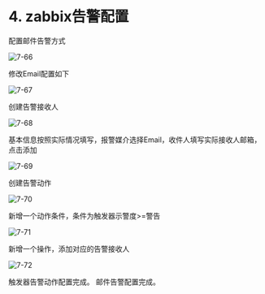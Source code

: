 # 4. zabbix告警配置

配置邮件告警方式 

![7-66](http://pded8ke3e.bkt.clouddn.com/7-66.png)

修改Email配置如下 

![7-67](http://pded8ke3e.bkt.clouddn.com/7-67.png)

创建告警接收人 

![7-68](http://pded8ke3e.bkt.clouddn.com/7-68.png)

基本信息按照实际情况填写，报警媒介选择Email，收件人填写实际接收人邮箱，点击添加 

![7-69](http://pded8ke3e.bkt.clouddn.com/7-69.png)

创建告警动作 

![7-70](http://pded8ke3e.bkt.clouddn.com/7-70.png)

新增一个动作条件，条件为触发器示警度&gt;=警告 

![7-71](http://pded8ke3e.bkt.clouddn.com/7-71.png)

新增一个操作，添加对应的告警接收人 

![7-72](http://pded8ke3e.bkt.clouddn.com/7-72.png)

触发器告警动作配置完成。 邮件告警配置完成。

